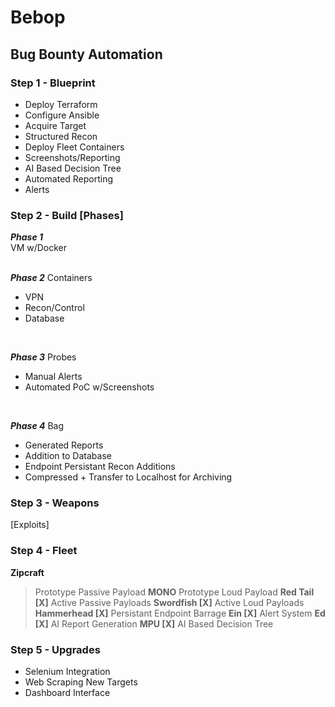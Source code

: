 # Bebop

## Bug Bounty Automation

### Step 1 - Blueprint
 
- Deploy Terraform
- Configure Ansible
- Acquire Target
- Structured Recon
- Deploy Fleet Containers
- Screenshots/Reporting
- AI Based Decision Tree
- Automated Reporting
- Alerts

### Step 2 - Build [Phases]

***Phase 1*** <br>
VM w/Docker <br>
<br>

***Phase 2***
Containers <br>
- VPN
- Recon/Control
- Database
<br>

***Phase 3***
Probes <br>
- Manual Alerts
- Automated PoC w/Screenshots
<br>

***Phase 4***
Bag <br>
- Generated Reports
- Addition to Database
- Endpoint Persistant Recon Additions
- Compressed + Transfer to Localhost for Archiving

### Step 3 - Weapons

[Exploits]

### Step 4 - Fleet

**Zipcraft**
> Prototype Passive Payload
**MONO**
> Prototype Loud Payload
**Red Tail [X]**
> Active Passive Payloads
**Swordfish [X]**
> Active Loud Payloads
**Hammerhead [X]**
> Persistant Endpoint Barrage
**Ein [X]**
> Alert System
**Ed [X]**
> AI Report Generation
**MPU [X]**
> AI Based Decision Tree

### Step 5 - Upgrades
- Selenium Integration
- Web Scraping New Targets
- Dashboard Interface
